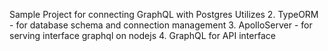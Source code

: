 Sample Project for connecting GraphQL with Postgres
Utilizes 
2. TypeORM - for database schema and connection management
3. ApolloServer - for serving interface graphql on nodejs
4. GraphQL for API interface
